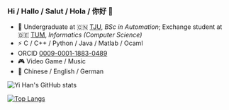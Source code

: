 ### Hi / Hallo / Salut / Hola / 你好 👋

<!--
**Blattvorhang/Blattvorhang** is a ✨ _special_ ✨ repository because its `README.md` (this file) appears on your GitHub profile.

Here are some ideas to get you started:

- 🔭 I’m currently working on ...
- 🌱 I’m currently learning ...
- 👯 I’m looking to collaborate on ...
- 🤔 I’m looking for help with ...
- 💬 Ask me about ...
- 📫 How to reach me: ...
- 😄 Pronouns: ...
- ⚡ Fun fact: ...
-->

- 🏫 Undergraduate at 🇨🇳 [TJU](https://www.tongji.edu.cn/eng/), *BSc in Automation*; Exchange student at 🇩🇪 [TUM](https://www.tum.de/en/), *Informatics (Computer Science)*
- ⚡ C / C++ / Python / Java / Matlab / Ocaml
- ORCID [0009-0001-1883-0489](https://orcid.org/0009-0001-1883-0489)
- 🎮 Video Game / Music
- 💬 Chinese / English / German

![Yi Han's GitHub stats](https://github-readme-stats.vercel.app/api?username=Blattvorhang)

[![Top Langs](https://github-readme-stats.vercel.app/api/top-langs/?username=Blattvorhang&layout=compact)](https://github.com/Blttvorhang/github-readme-stats)
